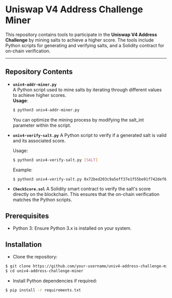 # Uniswap V4 Address Challenge Miner

This repository contains tools to participate in the **Uniswap V4 Address Challenge** by mining salts to achieve a higher score. The tools include Python scripts for generating and verifying salts, and a Solidity contract for on-chain verification.

---

## Repository Contents

- **`univ4-addr-miner.py`**  
  A Python script used to mine salts by iterating through different values to achieve higher scores.  
  **Usage**:  
  ```bash
  $ python3 univ4-addr-miner.py
  ```

  You can optimize the mining process by modifying the salt_int parameter within the script.

- **`univ4-verify-salt.py`**
  A Python script to verify if a generated salt is valid and its associated score.
  
  Usage:
  ```bash
  $ python3 univ4-verify-salt.py [SALT]
  ```

  Example:
  ```bash
  $ python3 univ4-verify-salt.py 0x72bed203c9a5eff37e1f55be91f742def6e0e5c7ebf3d141f7d8a81436e3f4f0
  ```

- **`CheckScore.sol`**
  A Solidity smart contract to verify the salt's score directly on the blockchain. This ensures that the on-chain verification matches the Python scripts.

## Prerequisites

- Python 3: Ensure Python 3.x is installed on your system.

## Installation

- Clone the repository:
```bash
$ git clone https://github.com/your-username/univ4-address-challenge-miner.git
$ cd univ4-address-challenge-miner
```

- Install Python dependencies if required:
```bash
$ pip install -r requirements.txt
```